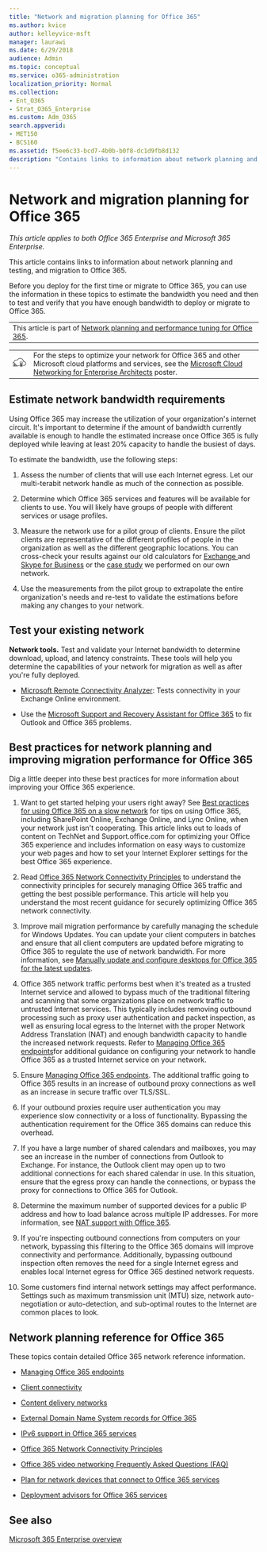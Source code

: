 ```yaml
---
title: "Network and migration planning for Office 365"
ms.author: kvice
author: kelleyvice-msft
manager: laurawi
ms.date: 6/29/2018
audience: Admin
ms.topic: conceptual
ms.service: o365-administration
localization_priority: Normal
ms.collection:
- Ent_O365
- Strat_O365_Enterprise
ms.custom: Adm_O365
search.appverid:
- MET150
- BCS160
ms.assetid: f5ee6c33-bcd7-4b0b-b0f8-dc1d9fb8d132
description: "Contains links to information about network planning and testing, and migration to Office 365."
---
```


# Network and migration planning for Office 365

*This article applies to both Office 365 Enterprise and Microsoft 365 Enterprise.*

This article contains links to information about network planning and testing, and migration to Office 365.
  
Before you deploy for the first time or migrate to Office 365, you can use the information in these topics to estimate the bandwidth you need and then to test and verify that you have enough bandwidth to deploy or migrate to Office 365.

||
|:-----|
| This article is part of [Network planning and performance tuning for Office 365](https://aka.ms/tune).|

|||
|:-----|:-----|
|![See the Microsoft Cloud Networking for Enterprise Architects poster](media/3094be9f-2407-4fa5-896d-aa66ef7b9bb9.png)|For the steps to optimize your network for Office 365 and other Microsoft cloud platforms and services, see the [Microsoft Cloud Networking for Enterprise Architects](https://aka.ms/cloudarchnetworking) poster. |
   
## Estimate network bandwidth requirements
<a name="EstimateBandwidthRequirements"> </a>

Using Office 365 may increase the utilization of your organization's internet circuit. It's important to determine if the amount of bandwidth currently available is enough to handle the estimated increase once Office 365 is fully deployed while leaving at least 20% capacity to handle the busiest of days.
  
To estimate the bandwidth, use the following steps:
  
1. Assess the number of clients that will use each Internet egress. Let our multi-terabit network handle as much of the connection as possible. 
    
2. Determine which Office 365 services and features will be available for clients to use. You will likely have groups of people with different services or usage profiles.
    
3. Measure the network use for a pilot group of clients. Ensure the pilot clients are representative of the different profiles of people in the organization as well as the different geographic locations. You can cross-check your results against our old calculators for [Exchange ](https://go.microsoft.com/fwlink/p/?LinkId=321550)and [Skype for Business](https://go.microsoft.com/fwlink/p/?LinkId=321551) or the [case study](https://www.microsoft.com/itshowcase/Article/Content/631/Optimizing-network-performance-for-Microsoft-Office-365) we performed on our own network. 
    
4. Use the measurements from the pilot group to extrapolate the entire organization's needs and re-test to validate the estimations before making any changes to your network.
    
## Test your existing network
<a name="calculators"> </a>

 **Network tools.** Test and validate your Internet bandwidth to determine download, upload, and latency constraints. These tools will help you determine the capabilities of your network for migration as well as after you're fully deployed. 
    
- [Microsoft Remote Connectivity Analyzer](https://go.microsoft.com/fwlink/p/?LinkId=517243): Tests connectivity in your Exchange Online environment.
    
- Use the [Microsoft Support and Recovery Assistant for Office 365](https://diagnostics.office.com/#/Download?env=SOC) to fix Outlook and Office 365 problems. 
    
## Best practices for network planning and improving migration performance for Office 365
<a name="BestPractices"> </a>

Dig a little deeper into these best practices for more information about improving your Office 365 experience.
  
1. Want to get started helping your users right away? See [Best practices for using Office 365 on a slow network](https://support.office.com/article/fd16c8d2-4799-4c39-8fd7-045f06640166) for tips on using Office 365, including SharePoint Online, Exchange Online, and Lync Online, when your network just isn't cooperating. This article links out to loads of content on TechNet and Support.office.com for optimizing your Office 365 experience and includes information on easy ways to customize your web pages and how to set your Internet Explorer settings for the best Office 365 experience. 
    
2. Read [Office 365 Network Connectivity Principles](https://aka.ms/o365networkingprinciples) to understand the connectivity principles for securely managing Office 365 traffic and getting the best possible performance. This article will help you understand the most recent guidance for securely optimizing Office 365 network connectivity. 
    
3. Improve mail migration performance by carefully managing the schedule for Windows Updates. You can update your client computers in batches and ensure that all client computers are updated before migrating to Office 365 to regulate the use of network bandwidth. For more information, see [Manually update and configure desktops for Office 365 for the latest updates](https://support.microsoft.com/gp/office-2013-365-update).
    
4. Office 365 network traffic performs best when it's treated as a trusted Internet service and allowed to bypass much of the traditional filtering and scanning that some organizations place on network traffic to untrusted Internet services. This typically includes removing outbound processing such as proxy user authentication and packet inspection, as well as ensuring local egress to the Internet with the proper Network Address Translation (NAT) and enough bandwidth capacity to handle the increased network requests. Refer to [Managing Office 365 endpoints](https://support.office.com/article/99cab9d4-ef59-4207-9f2b-3728eb46bf9a)for additional guidance on configuring your network to handle Office 365 as a trusted Internet service on your network.
    
1. Ensure [Managing Office 365 endpoints](https://support.office.com/article/99cab9d4-ef59-4207-9f2b-3728eb46bf9a). The additional traffic going to Office 365 results in an increase of outbound proxy connections as well as an increase in secure traffic over TLS/SSL.
    
2. If your outbound proxies require user authentication you may experience slow connectivity or a loss of functionality. Bypassing the authentication requirement for the Office 365 domains can reduce this overhead.
    
3. If you have a large number of shared calendars and mailboxes, you may see an increase in the number of connections from Outlook to Exchange. For instance, the Outlook client may open up to two additional connections for each shared calendar in use. In this situation, ensure that the egress proxy can handle the connections, or bypass the proxy for connections to Office 365 for Outlook.
    
4. Determine the maximum number of supported devices for a public IP address and how to load balance across multiple IP addresses. For more information, see [NAT support with Office 365](nat-support-with-office-365.md).
    
5. If you're inspecting outbound connections from computers on your network, bypassing this filtering to the Office 365 domains will improve connectivity and performance. Additionally, bypassing outbound inspection often removes the need for a single Internet egress and enables local Internet egress for Office 365 destined network requests.
    
6. Some customers find internal network settings may affect performance. Settings such as maximum transmission unit (MTU) size, network auto-negotiation or auto-detection, and sub-optimal routes to the Internet are common places to look.
    
## Network planning reference for Office 365
<a name="NetReference"> </a>

These topics contain detailed Office 365 network reference information.
  
- [Managing Office 365 endpoints](https://support.office.com/article/99cab9d4-ef59-4207-9f2b-3728eb46bf9a)
    
- [Client connectivity](client-connectivity.md)
    
- [Content delivery networks](content-delivery-networks.md)
    
- [External Domain Name System records for Office 365](external-domain-name-system-records.md)
    
- [IPv6 support in Office 365 services](ipv6-support.md)
    
- [Office 365 Network Connectivity Principles](https://aka.ms/o365networkingprinciples)
    
- [Office 365 video networking Frequently Asked Questions (FAQ)](office-365-video-networking-faq.md)
    
- [Plan for network devices that connect to Office 365 services](plan-for-network-devices.md)
    
- [Deployment advisors for Office 365 services](deployment-advisors-for-office-365.md)
 
## See also

[Microsoft 365 Enterprise overview](https://docs.microsoft.com/microsoft-365/enterprise/microsoft-365-overview)
